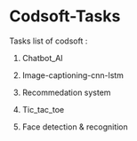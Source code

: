 # Codsoft-Tasks
Tasks list of codsoft :

1) Chatbot_AI

2) Image-captioning-cnn-lstm

3) Recommedation system

4) Tic_tac_toe

5) Face detection & recognition
